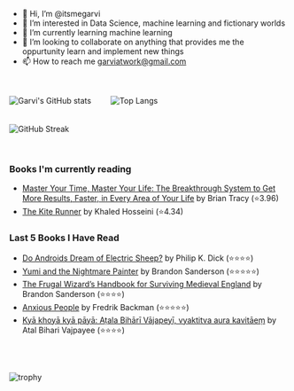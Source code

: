 - 👋 Hi, I’m @itsmegarvi
- 👀 I’m interested in Data Science, machine learning and fictionary worlds
- 🌱 I’m currently learning machine learning
- 💞️ I’m looking to collaborate on anything that provides me the oppurtunity learn and implement new things
- 📫 How to reach me garviatwork@gmail.com

<br><br>
![Garvi's GitHub stats](https://github-readme-stats.vercel.app/api?username=itsmegarvi&count_private=true&theme=tokyonight)<!--(https://github.com/anuraghazra/github-readme-stats)--> &nbsp;&nbsp;&nbsp;&nbsp;&nbsp;&nbsp;&nbsp; ![Top Langs](https://github-readme-stats.vercel.app/api/top-langs/?username=itsmegarvi&layout=compact&hide=jupyter%20notebook&count_private=true&theme=tokyonight)<!--(https://github.com/anuraghazra/github-readme-stats) -->
<br>
<br><br>
![GitHub Streak](https://streak-stats.demolab.com/?user=itsmegarvi&theme=tokyonight&count_private=true) <!--(https://git.io/streak-stats)-->

<br />

### Books I'm currently reading

<!-- GOODREADS-LIST:START -->
- [Master Your Time, Master Your Life: The Breakthrough System to Get More Results, Faster, in Every Area of Your Life](https://www.goodreads.com/review/show/6578414152?utm_medium=api&utm_source=rss) by Brian Tracy (⭐️3.96)
- [The Kite Runner](https://www.goodreads.com/review/show/5703446795?utm_medium=api&utm_source=rss) by Khaled Hosseini (⭐️4.34)
<!-- GOODREADS-LIST:END -->


### Last 5 Books I Have Read

<!-- GOODREADS-READ-LIST:START -->
- [Do Androids Dream of Electric Sheep?](https://www.goodreads.com/review/show/6348643756?utm_medium=api&utm_source=rss) by Philip K. Dick (⭐⭐⭐⭐)
- [Yumi and the Nightmare Painter](https://www.goodreads.com/review/show/5729975571?utm_medium=api&utm_source=rss) by Brandon Sanderson (⭐⭐⭐⭐⭐)
- [The Frugal Wizard’s Handbook for Surviving Medieval England](https://www.goodreads.com/review/show/6515316430?utm_medium=api&utm_source=rss) by Brandon Sanderson (⭐⭐⭐⭐)
- [Anxious People](https://www.goodreads.com/review/show/6509187008?utm_medium=api&utm_source=rss) by Fredrik Backman (⭐⭐⭐⭐⭐)
- [Kyā khoyā kyā pāyā: Aṭala Bihārī Vājapeyī, vyaktitva aura kavitāeṃ](https://www.goodreads.com/review/show/6505424617?utm_medium=api&utm_source=rss) by Atal Bihari Vajpayee (⭐⭐⭐⭐)
<!-- GOODREADS-READ-LIST:END -->

<br /><br>

![trophy](https://github-profile-trophy.vercel.app/?username=itsmegarvi&theme=monokai&count_private=true)<!--(https://github.com/ryo-ma/github-profile-trophy)-->
